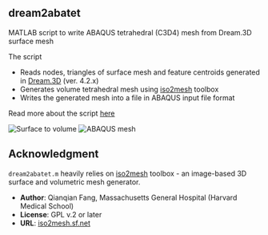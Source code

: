 ## dream2abatet

MATLAB script to write ABAQUS tetrahedral (C3D4) mesh from Dream.3D surface mesh

The script

- Reads nodes, triangles of surface mesh and feature centroids generated in [Dream.3D](http://dream3d.bluequartz.net/) (ver. 4.2.x)
- Generates volume tetrahedral mesh using [iso2mesh](http://iso2mesh.sf.net) toolbox
- Writes the generated mesh into a file in ABAQUS input file format

Read more about the script [here](https://latmarat.github.io/blog/dream2abatet)

![Surface to volume](https://farm1.staticflickr.com/678/22464316136_3b726c739e_o_d.png)
![ABAQUS mesh](https://farm6.staticflickr.com/5768/22476919562_704bd12470_o_d.png)

## Acknowledgment

`dream2abatet.m` heavily relies on [iso2mesh](http://iso2mesh.sf.net) toolbox - an image-based 3D surface and volumetric mesh generator.

- **Author**: Qianqian Fang, Massachusetts General Hospital (Harvard Medical School)
- **License**: GPL v.2 or later
- **URL**: [iso2mesh.sf.net](http://iso2mesh.sf.net)
